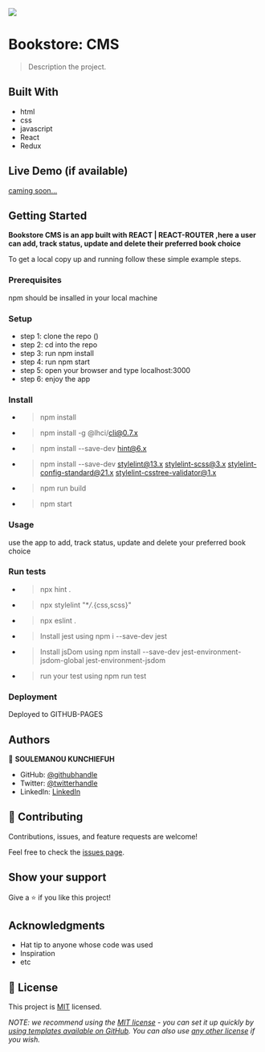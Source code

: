 ![](https://img.shields.io/badge/Microverse-blueviolet)

# Bookstore: CMS

> Description the project.


## Built With

- html
- css
- javascript
- React
- Redux

## Live Demo (if available)

[caming soon...](https://livedemo.com)


## Getting Started

**Bookstore CMS is an app built with REACT | REACT-ROUTER ,here a user can add, track status, update and delete their preferred book choice**


To get a local copy up and running follow these simple example steps.

### Prerequisites
npm should be insalled in your local machine
### Setup

- step 1: clone the repo ()
- step 2: cd into the repo
- step 3: run npm install
- step 4: run npm start
- step 5: open your browser and type localhost:3000
- step 6: enjoy the app
### Install
- > npm install
- > npm install -g @lhci/cli@0.7.x
- > npm install --save-dev hint@6.x
- > npm install --save-dev stylelint@13.x stylelint-scss@3.x stylelint-config-standard@21.x stylelint-csstree-validator@1.x
- > npm run build
- > npm start

### Usage
use the app to add, track status, update and delete your preferred book choice
### Run tests
- > npx hint .
- > npx stylelint "\*_/_.{css,scss}"
- > npx eslint .
- > Install jest using npm i --save-dev jest
- > Install jsDom using npm install --save-dev jest-environment-jsdom-global jest-environment-jsdom
- > run your test using npm run test
### Deployment

Deployed to GITHUB-PAGES

## Authors

👤 **SOULEMANOU KUNCHIEFUH**

- GitHub: [@githubhandle](https://github.com/soulemanou-software)
- Twitter: [@twitterhandle](https://twitter.com/Mr_babanou_237)
- LinkedIn: [LinkedIn](https://linkedin.com/in/soulemanou-kunchiefuh-babanou-5a6b3b1b3/)
## 🤝 Contributing

Contributions, issues, and feature requests are welcome!

Feel free to check the [issues page](../../issues/).

## Show your support

Give a ⭐️ if you like this project!

## Acknowledgments

- Hat tip to anyone whose code was used
- Inspiration
- etc

## 📝 License

This project is [MIT](./LICENSE) licensed.

_NOTE: we recommend using the [MIT license](https://choosealicense.com/licenses/mit/) - you can set it up quickly by [using templates available on GitHub](https://docs.github.com/en/communities/setting-up-your-project-for-healthy-contributions/adding-a-license-to-a-repository). You can also use [any other license](https://choosealicense.com/licenses/) if you wish._
